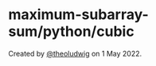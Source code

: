 # maximum-subarray-sum/python/cubic

Created by [@theoludwig](https://github.com/theoludwig) on 1 May 2022.
